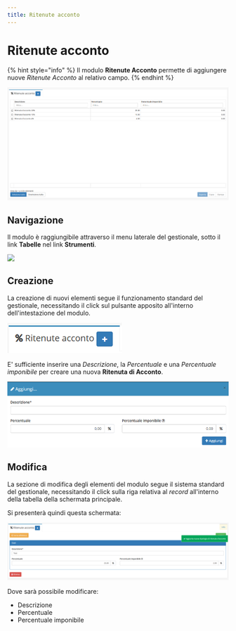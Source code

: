 ```yaml
---
title: Ritenute acconto
---
```


# Ritenute acconto

{% hint style="info" %}
Il modulo **Ritenute Acconto** permette di aggiungere nuove _Ritenute Acconto_ al relativo campo.
{% endhint %}

![Screenshot interfaccia ritenute acconto ](../../../.gitbook/assets/ritenuteacconto.PNG)

## Navigazione

Il modulo è raggiungibile attraverso il menu laterale del gestionale, sotto il link **Tabelle** nel link **Strumenti**.

![](https://firebasestorage.googleapis.com/v0/b/gitbook-x-prod.appspot.com/o/spaces%2F-LZJeLg23eVDvrCv74U7-887967055%2Fuploads%2FHk2IU2hCblRs3Q3TIDF3%2Ffile.png?alt=media)

## Creazione

La creazione di nuovi elementi segue il funzionamento standard del gestionale, necessitando il click sul pulsante apposito all'interno dell'intestazione del modulo.

![Screenshot creazione ritenute acconto](../../../.gitbook/assets/aggiuntaritenuteacconto.PNG)

E' sufficiente inserire una _Descrizione_, la _Percentuale_ e una _Percentuale imponibile_ per creare una nuova **Ritenuta di Acconto**.

![Screenshot creazione ritenute acconto](../../../.gitbook/assets/aggiungereritenuteacconto.PNG)

## Modifica

La sezione di modifica degli elementi del modulo segue il sistema standard del gestionale, necessitando il click sulla riga relativa al _record_ all'interno della tabella della schermata principale.

Si presenterà quindi questa schermata:

![Screenshot modifica dati ritenute acconto](../../../.gitbook/assets/modificaritenuteacconto.PNG)

Dove sarà possibile modificare:

* Descrizione
* Percentuale
* Percentuale imponibile
